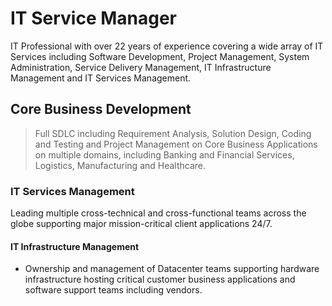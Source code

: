 

# IT Service Manager

IT Professional with over 22 years of experience covering a wide array of IT Services including Software Development, Project Management, System Administration, Service Delivery Management, IT Infrastructure Management and IT Services Management.

## Core Business Development

> Full SDLC including Requirement Analysis, Solution Design, Coding and Testing and Project Management on Core Business Applications on multiple domains, including Banking and Financial Services, Logistics, Manufacturing and Healthcare.
>


### IT Services Management

Leading multiple cross-technical and cross-functional teams across the globe supporting major mission-critical client applications 24/7.

#### IT Infrastructure Management

*   Ownership and management of Datacenter teams supporting hardware infrastructure hosting critical customer business applications and software support teams including vendors.


